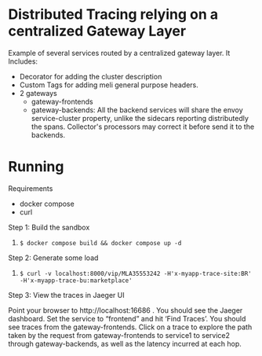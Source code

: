 Distributed Tracing relying on a centralized Gateway Layer
=================

Example of several services routed by a centralized gateway layer.  It Includes:
- Decorator for adding the cluster description
- Custom Tags for adding meli general purpose headers.
- 2 gateways
	- gateway-frontends
	- gateway-backends: All the backend services will share the envoy service-cluster property, unlike the sidecars reporting distributedly the spans.  Collector's processors may correct it before send it to the backends.

Running
=======
Requirements
- docker compose
- curl

Step 1: Build the sandbox
1. `$ docker compose build && docker compose up -d`

Step 2: Generate some load
1. `$ curl -v localhost:8000/vip/MLA35553242 -H'x-myapp-trace-site:BR' -H'x-myapp-trace-bu:marketplace'`

Step 3: View the traces in Jaeger UI

Point your browser to http://localhost:16686 . You should see the Jaeger dashboard. Set the service to “frontend” and hit ‘Find Traces’. You should see traces from the gateway-frontends. Click on a trace to explore the path taken by the request from gateway-frontends to service1 to service2 through gateway-backends, as well as the latency incurred at each hop.

